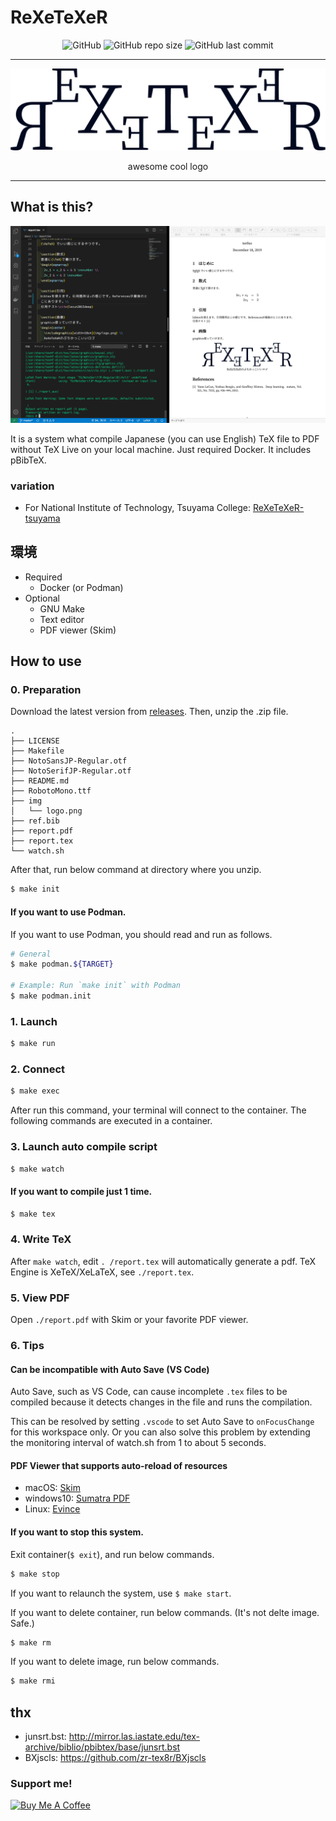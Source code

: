 # ReXeTeXeR
<div style="text-align:center;">

![GitHub](https://img.shields.io/github/license/terfno/rexetexer) ![GitHub repo size](https://img.shields.io/github/repo-size/terfno/rexetexer) ![GitHub last commit](https://img.shields.io/github/last-commit/terfno/rexetexer)

</div>

----

![img](./design/logo.png)

<div style="text-align:center;">awesome cool logo</div>

----

## What is this?
![img](design/img.png)

It is a system what compile Japanese (you can use English) TeX file to PDF without TeX Live on your local machine.
Just required Docker.
It includes pBibTeX.

### variation
* For National Institute of Technology, Tsuyama College: [ReXeTeXeR-tsuyama](https://github.com/Terfno/ReXeTeXeR-tsuyama)

## 環境
- Required
  - Docker (or Podman)
- Optional
  - GNU Make
  - Text editor
  - PDF viewer (Skim)

## How to use
### 0. Preparation
Download the latest version from [releases](https://github.com/Terfno/ReXeTeXeR/releases).
Then, unzip the .zip file.

```
.
├── LICENSE
├── Makefile
├── NotoSansJP-Regular.otf
├── NotoSerifJP-Regular.otf
├── README.md
├── RobotoMono.ttf
├── img
│   └── logo.png
├── ref.bib
├── report.pdf
├── report.tex
└── watch.sh
```

After that, run below command at directory where you unzip.
```sh
$ make init
```

#### If you want to use Podman.
If you want to use Podman, you should read and run as follows.
```sh
# General
$ make podman.${TARGET}

# Example: Run `make init` with Podman
$ make podman.init
```

### 1. Launch
```sh
$ make run
```

### 2. Connect
```sh
$ make exec
```
After run this command, your terminal will connect to the container.
The following commands are executed in a container.

### 3. Launch auto compile script
```sh
$ make watch
```

#### If you want to compile just 1 time.
```sh
$ make tex
```

### 4. Write TeX
After `make watch`, edit `. /report.tex` will automatically generate a pdf.
TeX Engine is XeTeX/XeLaTeX, see `./report.tex`.

### 5. View PDF
Open `./report.pdf` with Skim or your favorite PDF viewer.

### 6. Tips
#### Can be incompatible with Auto Save (VS Code)
Auto Save, such as VS Code, can cause incomplete `.tex` files to be compiled because it detects changes in the file and runs the compilation.

This can be resolved by setting `.vscode` to set Auto Save to `onFocusChange` for this workspace only.
Or you can also solve this problem by extending the monitoring interval of watch.sh from 1 to about 5 seconds.

#### PDF Viewer that supports auto-reload of resources
- macOS: [Skim](https://skim-app.sourceforge.io/)
- windows10: [Sumatra PDF](https://www.sumatrapdfreader.org/)
- Linux: [Evince](https://wiki.gnome.org/Apps/Evince)

#### If you want to stop this system.
Exit container(`$ exit`), and run below commands.
```sh
$ make stop
```

If you want to relaunch the system, use `$ make start`.

If you want to delete container, run below commands. (It's not delte image. Safe.)
```sh
$ make rm
```

If you want to delete image, run below commands.
```sh
$ make rmi
```

## thx
- junsrt.bst: http://mirror.las.iastate.edu/tex-archive/biblio/pbibtex/base/junsrt.bst
- BXjscls: https://github.com/zr-tex8r/BXjscls

### Support me!
<a href="https://www.buymeacoffee.com/terfno" target="_blank"><img src="https://cdn.buymeacoffee.com/buttons/v2/default-yellow.png" alt="Buy Me A Coffee" style="height: 60px !important;width: 217px !important;" ></a>
